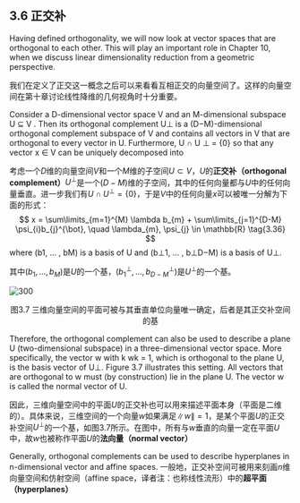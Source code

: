 ## 3.6 正交补

Having defined orthogonality, we will now look at vector spaces that are
orthogonal to each other. This will play an important role in Chapter 10, 
when we discuss linear dimensionality reduction from a geometric perspective.

我们在定义了正交这一概念之后可以来看看互相正交的向量空间了。这样的向量空间在第十章讨论线性降维的几何视角时十分重要。

Consider a D-dimensional vector space V and an M-dimensional subspace U ⊆ V . Then its orthogonal complement U⊥ is a (D−M)-dimensional orthogonal complement subspace of V and contains all vectors in V that are orthogonal to every vector in U. Furthermore, U ∩ U ⊥ = {0} so that any vector x ∈ V can be uniquely decomposed into

考虑一个$D$维的向量空间$V$和一个$M$维的子空间$U \subset V$，$U$的**正交补（orthogonal complement）**$U^{\perp}$是一个$(D-M)$维的子空间，其中的任何向量都与$U$中的任何向量垂直。进一步我们有$U \cap U^{\perp} = \{ 0 \}$，于是$V$中的任何向量$x$可以被唯一分解为下面的形式：
$$
x = \sum\limits_{m=1}^{M} \lambda b_{m} + \sum\limits_{j=1}^{D-M} \psi_{i}b_{j}^{\bot}, \quad \lambda_{m}, \psi_{j} \in \mathbb{R} \tag{3.36}
$$
where (b1, ... , bM) is a basis of U and (b⊥1, ... , b⊥D−M) is a basis of U⊥.

其中$(b_{1}, \dots, b_{M})$是$U$的一个基，$(b^{\perp}_{1}, \dots, b^{\perp}_{D-M})$是$U^{\perp}$的一个基。

![300](.../attachments/Pasted%20image%2020240809151317.png)

<center>图3.7 三维向量空间的平面可被与其垂直单位向量唯一确定，后者是其正交补空间的基</center>

Therefore, the orthogonal complement can also be used to describe a
plane U (two-dimensional subspace) in a three-dimensional vector space.
More specifically, the vector w with k wk = 1, which is orthogonal to the
plane U, is the basis vector of U⊥. Figure 3.7 illustrates this setting. All vectors that are orthogonal to w must (by construction) lie in the plane
U. The vector w is called the normal vector of U.

因此，三维向量空间中的平面$U$的正交补也可以用来描述平面本身（平面是二维的）。具体来说，三维空间的一个向量$w$如果满足$\|w\| = 1$，是某个平面$U$的正交补空间$U^{\perp}$的一个基，如图3.7所示。在图中，所有与$w$垂直的向量一定在平面$U$中，故$w$也被称作平面$U$的**法向量（normal vector）**

Generally, orthogonal complements can be used to describe hyperplanes
in n-dimensional vector and affine spaces.
一般地，正交补空间可被用来刻画$n$维向量空间和仿射空间（affine space，译者注：也称线性流形）中的**超平面（hyperplanes）**

